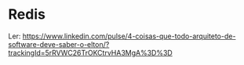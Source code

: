 # Redis

Ler:
https://www.linkedin.com/pulse/4-coisas-que-todo-arquiteto-de-software-deve-saber-o-elton/?trackingId=5rRVWC26TrOKCtrvHA3MgA%3D%3D
